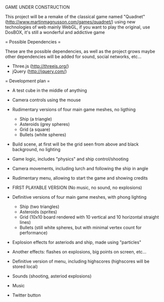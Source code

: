 GAME UNDER CONSTRUCTION

This project will be a remake of the classical game named "Quadnet" (http://www.martinmagnusson.com/games/quadnet/) using new technologies of web mainly WebGL, if you want to play the original, use DosBOX, it's still a wonderful and addictive game

= Possible Dependencies =

These are the possible dependencies, as well as the project grows maybe other dependencies will be added for sound, social networks, etc...

* Three.js (http://threejs.org/) 
* jQuery (http://jquery.com/)

= Development plan =

* A test cube in the middle of anything
* Camera controls using the mouse
* Rudimentary versions of four main game meshes, no ligthing
  - Ship (a triangle)
  - Asteroids (grey spheres)
  - Grid (a square)
  - Bullets (white spheres)
* Build scene, at first will be the grid seen from above and black background, no lighting
* Game logic, includes "physics" and ship control/shooting
* Camera movements, including lurch and following the ship in angle
* Rudimentary menu, allowing to start the game and showing credits

* FIRST PLAYABLE VERSION (No music, no sound, no explosions)

* Definitive versions of four main game meshes, with phong lighting
  - Ship (two triangles)
  - Asteroids (sprites)
  - Grid (10x10 board rendered with 10 vertical and 10 horizontal straight lines)
  - Bullets (still white spheres, but with minimal vertex count for performance)
* Explosion effects for asteriods and ship, made using "particles"
* Another effects: flashes on explosions, big points on screen, etc...
* Definitive version of menu, including highscores (highscores will be stored local)
* Sounds (shooting, asteriod explosions)
* Music
* Twitter button
